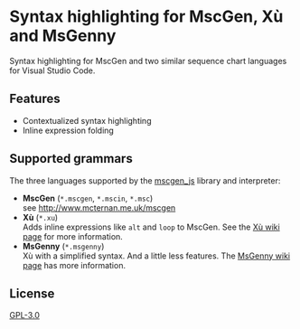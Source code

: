 # Syntax highlighting for MscGen, Xù and MsGenny

Syntax highlighting for MscGen and two similar sequence chart languages for Visual Studio Code. 

## Features
- Contextualized syntax highlighting
- Inline expression folding

## Supported grammars
The three languages supported by the [mscgen_js](https://sverweij.github.io/mscgen_js) library and interpreter:
- **MscGen** (`*.mscgen`, `*.mscin`, `*.msc`)    
  see http://www.mcternan.me.uk/mscgen
- **Xù** (`*.xu`)    
  Adds inline expressions like `alt` and `loop` to MscGen. See
  the [Xù wiki page](https://github.com/sverweij/mscgen_js/blob/master/wikum/xu.md) for more information.
- **MsGenny** (`*.msgenny`)    
  Xù with a simplified syntax. And a little less features.
  The [MsGenny wiki page](https://github.com/sverweij/mscgen_js/blob/master/wikum/msgenny.md) has more information.
  

## License
[GPL-3.0 ](LICENSE.md)